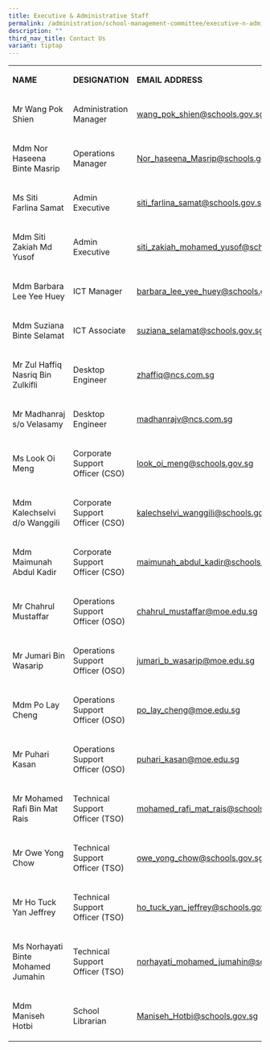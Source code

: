 ```yaml
---
title: Executive & Administrative Staff
permalink: /administration/school-management-committee/executive-n-administrative-staff/
description: ""
third_nav_title: Contact Us
variant: tiptap
---
```

<table style="minWidth: 75px">
<colgroup>
<col>
<col>
<col>
</colgroup>
<tbody>
<tr>
<td rowspan="1" colspan="1">
<p><strong>NAME</strong>
</p>
</td>
<td rowspan="1" colspan="1">
<p><strong>DESIGNATION</strong>
</p>
</td>
<td rowspan="1" colspan="1">
<p><strong>EMAIL ADDRESS</strong>
</p>
</td>
</tr>
<tr>
<td rowspan="1" colspan="1">
<p>Mr Wang Pok Shien</p>
</td>
<td rowspan="1" colspan="1">
<p>Administration Manager</p>
</td>
<td rowspan="1" colspan="1">
<p><a href="mailto:wang_pok_shien@schools.gov.sg" rel="noopener noreferrer nofollow" target="_blank">wang_pok_shien@schools.gov.sg</a>
</p>
</td>
</tr>
<tr>
<td rowspan="1" colspan="1">
<p>Mdm Nor Haseena Binte Masrip</p>
</td>
<td rowspan="1" colspan="1">
<p>Operations Manager</p>
</td>
<td rowspan="1" colspan="1">
<p><a href="mailto:Nor_haseena_Masrip@schools.gov.sg" rel="noopener noreferrer nofollow" target="_blank">Nor_haseena_Masrip@schools.gov.sg</a>
</p>
</td>
</tr>
<tr>
<td rowspan="1" colspan="1">
<p>Ms Siti Farlina Samat</p>
</td>
<td rowspan="1" colspan="1">
<p>Admin Executive</p>
</td>
<td rowspan="1" colspan="1">
<p><a href="mailto:siti_farlina_samat@schools.gov.sg" rel="noopener noreferrer nofollow" target="_blank">siti_farlina_samat@schools.gov.sg</a>
</p>
</td>
</tr>
<tr>
<td rowspan="1" colspan="1">
<p>Mdm Siti Zakiah Md Yusof</p>
</td>
<td rowspan="1" colspan="1">
<p>Admin Executive</p>
</td>
<td rowspan="1" colspan="1">
<p><a href="mailto:siti_zakiah_mohamed_yusof@schools.gov.sg" rel="noopener noreferrer nofollow" target="_blank"><u>siti_zakiah_mohamed_yusof@schools.gov.sg</u></a>
</p>
</td>
</tr>
<tr>
<td rowspan="1" colspan="1">
<p>Mdm Barbara Lee Yee Huey</p>
</td>
<td rowspan="1" colspan="1">
<p>ICT Manager</p>
</td>
<td rowspan="1" colspan="1">
<p><a href="mailto:barbara_lee_yee_huey@schools.gov.sg" rel="noopener noreferrer nofollow" target="_blank">barbara_lee_yee_huey@schools.gov.sg</a>
</p>
</td>
</tr>
<tr>
<td rowspan="1" colspan="1">
<p>Mdm Suziana Binte Selamat</p>
</td>
<td rowspan="1" colspan="1">
<p>ICT Associate</p>
</td>
<td rowspan="1" colspan="1">
<p><a href="mailto:suziana_selamat@schools.gov.sg" rel="noopener noreferrer nofollow" target="_blank">suziana_selamat@schools.gov.sg</a>
</p>
</td>
</tr>
<tr>
<td rowspan="1" colspan="1">
<p>Mr Zul Haffiq Nasriq Bin Zulkifli</p>
</td>
<td rowspan="1" colspan="1">
<p>Desktop Engineer</p>
</td>
<td rowspan="1" colspan="1">
<p><a href="mailto:zhaffiq@ncs.com.sg" rel="noopener noreferrer nofollow" target="_blank">zhaffiq@ncs.com.sg</a>
</p>
</td>
</tr>
<tr>
<td rowspan="1" colspan="1">
<p>Mr&nbsp;Madhanraj s/o Velasamy</p>
</td>
<td rowspan="1" colspan="1">
<p>Desktop Engineer</p>
</td>
<td rowspan="1" colspan="1">
<p><a href="mailto:madhanrajv@ncs.com.sg" rel="noopener noreferrer nofollow" target="_blank">madhanrajv@ncs.com.sg</a>
</p>
</td>
</tr>
<tr>
<td rowspan="1" colspan="1">
<p>Ms Look Oi Meng</p>
</td>
<td rowspan="1" colspan="1">
<p>Corporate Support Officer (CSO)</p>
</td>
<td rowspan="1" colspan="1">
<p><a href="mailto:look_oi_meng@schools.gov.sg" rel="noopener noreferrer nofollow" target="_blank">look_oi_meng@schools.gov.sg</a>
</p>
</td>
</tr>
<tr>
<td rowspan="1" colspan="1">
<p>Mdm Kalechselvi d/o Wanggili</p>
</td>
<td rowspan="1" colspan="1">
<p>Corporate Support Officer (CSO)</p>
</td>
<td rowspan="1" colspan="1">
<p><a href="mailto:kalechselvi_wanggili@schools.gov.sg" rel="noopener noreferrer nofollow" target="_blank">kalechselvi_wanggili@schools.gov.sg</a>
</p>
</td>
</tr>
<tr>
<td rowspan="1" colspan="1">
<p>Mdm Maimunah Abdul Kadir</p>
</td>
<td rowspan="1" colspan="1">
<p>Corporate Support Officer (CSO)</p>
</td>
<td rowspan="1" colspan="1">
<p><a href="mailto:maimunah_abdul_kadir@schools.gov.sg" rel="noopener noreferrer nofollow" target="_blank">maimunah_abdul_kadir@schools.gov.sg</a>
</p>
</td>
</tr>
<tr>
<td rowspan="1" colspan="1">
<p>Mr Chahrul Mustaffar&nbsp;</p>
</td>
<td rowspan="1" colspan="1">
<p>Operations Support Officer (OSO)</p>
</td>
<td rowspan="1" colspan="1">
<p><a href="mailto:chahrul_mustaffar@moe.edu.sg" rel="noopener noreferrer nofollow" target="_blank">chahrul_mustaffar@moe.edu.sg</a>
</p>
</td>
</tr>
<tr>
<td rowspan="1" colspan="1">
<p>Mr Jumari Bin Wasarip&nbsp;</p>
</td>
<td rowspan="1" colspan="1">
<p>Operations Support Officer (OSO)</p>
</td>
<td rowspan="1" colspan="1">
<p><a href="mailto:jumari_b_wasarip@moe.edu.sg" rel="noopener noreferrer nofollow" target="_blank">jumari_b_wasarip@moe.edu.sg</a>
</p>
</td>
</tr>
<tr>
<td rowspan="1" colspan="1">
<p>Mdm Po Lay Cheng</p>
</td>
<td rowspan="1" colspan="1">
<p>Operations Support Officer (OSO)</p>
</td>
<td rowspan="1" colspan="1">
<p><a href="mailto:po_lay_cheng@moe.edu.sg" rel="noopener noreferrer nofollow" target="_blank">po_lay_cheng@moe.edu.sg</a>
</p>
</td>
</tr>
<tr>
<td rowspan="1" colspan="1">
<p>Mr Puhari Kasan</p>
</td>
<td rowspan="1" colspan="1">
<p>Operations Support Officer (OSO)</p>
</td>
<td rowspan="1" colspan="1">
<p><a href="mailto:puhari_kasan@moe.edu.sg" rel="noopener noreferrer nofollow" target="_blank">puhari_kasan@moe.edu.sg</a>
</p>
</td>
</tr>
<tr>
<td rowspan="1" colspan="1">
<p>Mr Mohamed Rafi Bin Mat Rais</p>
</td>
<td rowspan="1" colspan="1">
<p>Technical Support Officer (TSO)</p>
</td>
<td rowspan="1" colspan="1">
<p><a href="mailto:mohamed_rafi_mat_rais@schools.gov.sg" rel="noopener noreferrer nofollow" target="_blank">mohamed_rafi_mat_rais@schools.gov.sg</a>
</p>
</td>
</tr>
<tr>
<td rowspan="1" colspan="1">
<p>Mr Owe Yong Chow</p>
</td>
<td rowspan="1" colspan="1">
<p>Technical Support Officer (TSO)</p>
</td>
<td rowspan="1" colspan="1">
<p><a href="mailto:owe_yong_chow@schools.gov.sg" rel="noopener noreferrer nofollow" target="_blank">owe_yong_chow@schools.gov.sg</a>
</p>
</td>
</tr>
<tr>
<td rowspan="1" colspan="1">
<p>Mr&nbsp;Ho Tuck Yan Jeffrey</p>
</td>
<td rowspan="1" colspan="1">
<p>Technical Support Officer (TSO)</p>
</td>
<td rowspan="1" colspan="1">
<p><a href="mailto:ho_tuck_yan_jeffrey@schools.gov.sg" rel="noopener noreferrer nofollow" target="_blank">ho_tuck_yan_jeffrey@schools.gov.sg</a>
</p>
</td>
</tr>
<tr>
<td rowspan="1" colspan="1">
<p>Ms Norhayati Binte Mohamed Jumahin</p>
</td>
<td rowspan="1" colspan="1">
<p>Technical Support Officer (TSO)</p>
</td>
<td rowspan="1" colspan="1">
<p><a href="mailto:norhayati_mohamed_jumahin@schools.gov.sg" rel="noopener noreferrer nofollow" target="_blank">norhayati_mohamed_jumahin@schools.gov.sg</a>
</p>
</td>
</tr>
<tr>
<td rowspan="1" colspan="1">
<p>Mdm Maniseh Hotbi</p>
</td>
<td rowspan="1" colspan="1">
<p>School Librarian</p>
</td>
<td rowspan="1" colspan="1">
<p><a href="mailto:Maniseh_Hotbi@schools.gov.sg" rel="noopener noreferrer nofollow" target="_blank">Maniseh_Hotbi@schools.gov.sg</a>
</p>
</td>
</tr>
</tbody>
</table>
<p></p>